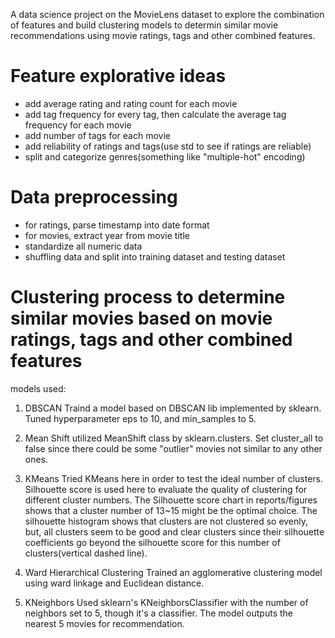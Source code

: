 A data science project on the MovieLens dataset to explore the combination of features and build clustering models to determin similar movie recommendations using movie ratings, tags and other combined features.

# Feature explorative ideas
- add average rating and rating count for each movie
- add tag frequency for every tag, then calculate the average tag frequency for each movie
- add number of tags for each movie
- add reliability of ratings and tags(use std to see if ratings are reliable)
- split and categorize genres(something like "multiple-hot" encoding)

# Data preprocessing
- for ratings, parse timestamp into date format
- for movies, extract year from movie title
- standardize all numeric data
- shuffling data and split into training dataset and testing dataset

# Clustering process to determine similar movies based on movie ratings, tags and other combined features
models used:

1. DBSCAN
Traind a model based on DBSCAN lib implemented by sklearn. Tuned hyperparameter eps to 10, and min_samples to 5.

2. Mean Shift
utilized MeanShift class by sklearn.clusters. Set cluster_all to false since there could be some "outlier" movies not similar to any other ones.

3. KMeans
Tried KMeans here in order to test the ideal number of clusters. Silhouette score is used here to evaluate the quality of clustering for different cluster numbers.
The Silhouette score chart in reports/figures shows that a cluster number of 13~15 might be the optimal choice.
The silhouette histogram shows that clusters are not clustered so evenly, but, all clusters seem to be good and clear clusters since their silhouette coefficients go beyond the silhouette score for this number of clusters(vertical dashed line).

4. Ward Hierarchical Clustering
Trained an agglomerative clustering model using ward linkage and Euclidean distance.

5. KNeighbors
Used sklearn's KNeighborsClassifier with the number of neighbors set to 5, though it's a classifier. The model outputs the nearest 5 movies for recommendation.

